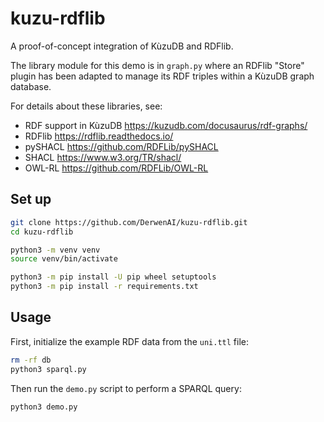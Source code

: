 # kuzu-rdflib

A proof-of-concept integration of KùzuDB and RDFlib.

The library module for this demo is in `graph.py` where an RDFlib
"Store" plugin has been adapted to manage its RDF triples within a
KùzuDB graph database.

For details about these libraries, see:

  - RDF support in KùzuDB <https://kuzudb.com/docusaurus/rdf-graphs/>
  - RDFlib <https://rdflib.readthedocs.io/>
  - pySHACL <https://github.com/RDFLib/pySHACL>
  - SHACL <https://www.w3.org/TR/shacl/>
  - OWL-RL <https://github.com/RDFLib/OWL-RL>


## Set up

```bash
git clone https://github.com/DerwenAI/kuzu-rdflib.git
cd kuzu-rdflib

python3 -m venv venv
source venv/bin/activate

python3 -m pip install -U pip wheel setuptools
python3 -m pip install -r requirements.txt
```

## Usage

First, initialize the example RDF data from the `uni.ttl` file:

```bash
rm -rf db
python3 sparql.py
```

Then run the `demo.py` script to perform a SPARQL query:

```bash
python3 demo.py
```


